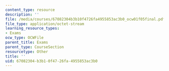 ```yaml
---
content_type: resource
description: ''
file: /media/courses/67082304b3b10f4726fa4955853ac3b0_ocw01f05final.pdf
file_type: application/octet-stream
learning_resource_types:
- Exams
ocw_type: OCWFile
parent_title: Exams
parent_type: CourseSection
resourcetype: Other
title: ''
uid: 67082304-b3b1-0f47-26fa-4955853ac3b0
---
```

